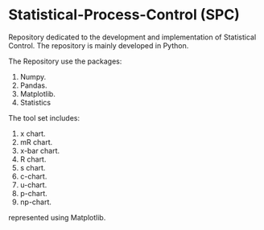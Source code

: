 # Statistical-Process-Control (SPC)

Repository dedicated to the  development and implementation of Statistical Control. The repository is mainly developed in Python. 

The Repository use the packages:

 1) Numpy.
 2) Pandas.
 3) Matplotlib.
 4) Statistics

The tool set includes:

 1) x chart.
 2) mR chart.
 3) x-bar chart.
 4) R chart.
 5) s chart.
 6) c-chart.
 7) u-chart.
 8) p-chart.
 9) np-chart.

represented using Matplotlib.
